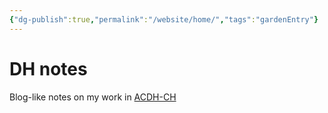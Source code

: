 ```yaml
---
{"dg-publish":true,"permalink":"/website/home/","tags":"gardenEntry"}
---
```


# DH notes
Blog-like notes on my work in [ACDH-CH](https://www.oeaw.ac.at/acdh)